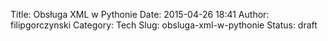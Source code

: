 Title: Obsługa XML w Pythonie
Date: 2015-04-26 18:41
Author: filipgorczynski
Category: Tech
Slug: obsluga-xml-w-pythonie
Status: draft


